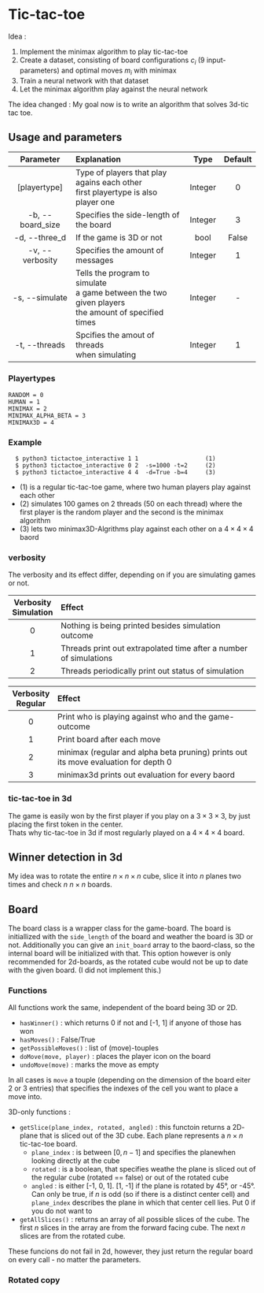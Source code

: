 # Tic-tac-toe

Idea :
1. Implement the minimax algorithm to play tic-tac-toe
2. Create a dataset, consisting of board configurations $c_i$ (9 input-parameters) and optimal moves $m_i$ with minimax 
3. Train a neural network with that dataset
4. Let the minimax algorithm play against the neural network

The idea changed : My goal now is to write an algorithm that solves 3d-tic tac toe. 

## Usage and parameters

|Parameter | Explanation | Type | Default 
|:--:|:--|:--:|:--:|
|[playertype] | Type of players that play agains each other <br> first playertype is also player one | Integer | 0
|-b, --board_size | Specifies the side-length of the board | Integer | 3
|-d, --three_d | If the game is 3D or not | bool | False
|-v, --verbosity | Specifies the amount of messages | Integer | 1
|-s, --simulate| Tells the program to simulate <br>a game between the two given players<br> the amount of specified times | Integer | -
|-t, --threads | Spcifies the amout of threads <br> when simulating | Integer | 1

### Playertypes

    RANDOM = 0
    HUMAN = 1
    MINIMAX = 2
    MINIMAX_ALPHA_BETA = 3
    MINIMAX3D = 4

### Example 

```
  $ python3 tictactoe_interactive 1 1                   (1)
  $ python3 tictactoe_interactive 0 2  -s=1000 -t=2     (2)
  $ python3 tictactoe_interactive 4 4  -d=True -b=4     (3)
```

- (1) is a regular tic-tac-toe game, where two human players play against each other
- (2) simulates 100 games on 2 threads (50 on each thread) where the first player is the random player and the second is the minimax algorithm
- (3) lets two minimax3D-Algrithms play against each other on a $4\times 4\times 4$ baord

### verbosity
The  verbosity and its effect differ, depending on if you are simulating games or not.

|Verbosity <br> Simulation| Effect|
|:-:|:-|
|0| Nothing is being printed besides simulation outcome
|1| Threads print out extrapolated time after a number of simulations
|2| Threads periodically print out status of simulation 

|Verbosity <br> Regular| Effect|
|:-:|:-|
|0| Print who is playing against who and the game-outcome|
|1| Print board after each move |
|2| minimax (regular and alpha beta pruning) prints out its move evaluation for depth 0 |
|3| minimax3d prints out evaluation for every baord |

### tic-tac-toe in 3d
The game is easily won by the first player if you play on a $3 \times 3 \times 3$, by just placing the first token in the center. <br>
Thats why tic-tac-toe in 3d if most regularly played on a $4 \times 4 \times 4$ board.


## Winner detection in 3d

My idea was to rotate the entire $n \times n\times n$ cube, slice it into $n$ planes two times and check $n$ $n \times n$ boards. 





## Board
The board class is a wrapper class for the game-board. The board is initiallized with the `side_length` of the board and weather the board is $3\text{D}$ or not. Additionally you can give an `init_board` array to the baord-class, so the internal board will be initialized with that. This option however is only recommended for 2d-boards, as the rotated cube would not be up to date with the given board. (I did not implement this.)

### Functions
All functions work the same, independent of the board being $3\text{D}$ or $2\text{D}$.
- `hasWinner()` : which returns 0 if not and [-1, 1] if anyone of those has won 
- `hasMoves()` : False/True
- `getPossibleMoves()` : list of (move)-touples
- `doMove(move, player)` : places the player icon on the board
- `undoMove(move)` : marks the move as empty

In all cases is `move` a touple (depending on the dimension of the board eiter 2 or 3 entries) that specifies the indexes of the cell you want to place a move into. <br>

$3\text{D}$-only functions : 
- `getSlice(plane_index, rotated, angled)` : this functoin returns a $2\text{D}$-plane that is sliced out of the $3\text{D}$ cube. Each plane represents a $n \times n$ tic-tac-toe board.
  - `plane_index` : is between $[0, n-1]$ and specifies the planewhen looking directly at the cube
  - `rotated` : is a boolean, that specifies weathe the plane is sliced out of the regular cube (rotated == false) or out of the rotated cube 
  - `angled` :  is either [-1, 0, 1]. [1, -1] if the plane is rotated by 45°, or -45°. Can only be true, if $n$ is odd (so if there is a distinct center cell) and `plane_index` describes the plane in which that center cell lies. Put 0 if you do not want to
- `getAllSlices()` : returns an array of all possible slices of the cube. The first $n$ slices in the array are from the forward facing cube. The next $n$ slices are from the rotated cube.

These funcions do not fail in 2d, however, they just return the regular board on every call - no matter the parameters.

### Rotated copy